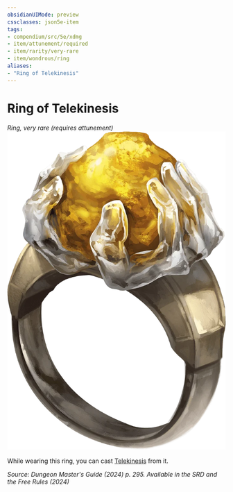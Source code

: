 ```yaml
---
obsidianUIMode: preview
cssclasses: json5e-item
tags:
- compendium/src/5e/xdmg
- item/attunement/required
- item/rarity/very-rare
- item/wondrous/ring
aliases: 
- "Ring of Telekinesis"
---
```

# Ring of Telekinesis
*Ring, very rare (requires attunement)*  
![](/3-Mechanics/CLI/items/img/ring-of-telekinesis.webp#right)


While wearing this ring, you can cast [Telekinesis](/3-Mechanics/CLI/spells/telekinesis-xphb.md) from it.

*Source: Dungeon Master's Guide (2024) p. 295. Available in the <span title='Systems Reference Document (5.2)'>SRD</span> and the Free Rules (2024)*